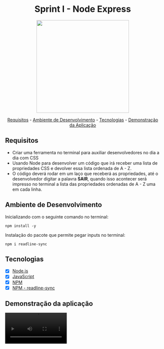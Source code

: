 
<div align='center'>

<h1>Sprint I - Node Express</h1>
  
  <img src='https://user-images.githubusercontent.com/65184920/178640158-ed3b6609-97e6-4bd8-ac11-de683df3361c.png' width='300px'>

  [Requisitos](#requisitos) - [Ambiente de Desenvolvimento](#ambiente-de-desenvolvimento) - [Tecnologias](#tecnologias) - [Demonstração da Aplicação](#demonstração-da-aplicação)

</div>

## Requisitos



* Criar uma ferramenta no terminal para auxiliar desenvolvedores no dia a dia com CSS
* Usando Node para desenvolver um código que irá receber uma lista de propriedades CSS e devolver essa lista ordenada de A - Z. 
* O código deverá rodar em um laço que receberá as propriedades, até o desenvolvedor digitar a palavra **SAIR**, quando isso acontecer será impresso no terminal a lista das propriedades ordenadas de A - Z uma em cada linha.

## Ambiente de Desenvolvimento

Inicializando com o seguinte comando no terminal:

``` npm install -y ```

Instalação do pacote que permite pegar inputs no terminal:

``` npm i readline-sync ```

  
## Tecnologias
  
  - [x] [Node.js](https://nodejs.org/en/)
  - [x] [JavaScript](https://developer.mozilla.org/pt-BR/docs/Web/JavaScript/Reference/Global_Objects/Array)
  - [x] [NPM](https://www.npmjs.com/)
  - [x] [NPM - readline-sync](https://www.npmjs.com/package/readline-sync)

## Demonstração da aplicação

<video src='https://user-images.githubusercontent.com/65184920/178649962-3cbcb569-2e83-49d8-af24-7d3d92367168.mov' width='200px'>
  
  


  







